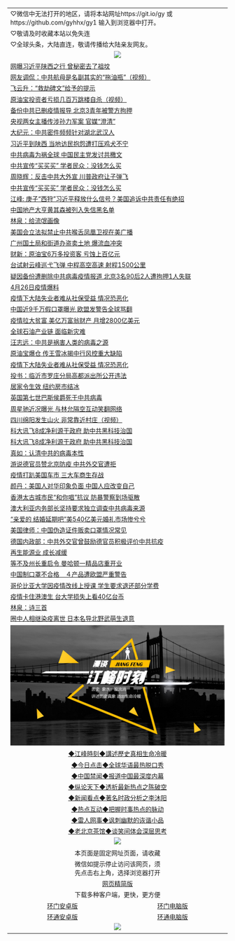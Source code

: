  <table>
 
<tr>
<td colspan="2" align=left>
♡微信中无法打开的地区，请将本站网址https://git.io/gy 或 https://github.com/gyhhx/gy1 输入到浏览器中打开。 
 </td>
</tr>
 <tr>
 <td colspan="2" align=left>
♡敬请及时收藏本站以免失连
 </td>
   <tr>
<td colspan="2" align=left>
♡全球头条，大陆直连，敬请传播给大陆亲友网友。
 </td>
</tr>
 
 <tr>
    <td colspan="2" align=center><img src="https://cdn.jsdelivr.net/gh/gyoupiodf/im1/%E7%BD%91%E9%97%A8%E6%96%B0%E9%97%BB1.jpg"></td>
 </tr>
<tr><td colspan="2" align="left"><a href="https://xfine.casa/?name=c1162835&key=exgxucyqmkwgvwch&from=gy">网曝习近平陕西之行 曾秘密去了祖坟</a></td></tr>
<tr><td colspan="2" align="left"><a href="https://xfine.casa/?name=c1162840&key=exgxucyqmkwgvwch&from=gy">网友调侃：中共航母是名副其实的“拖油瓶”（视频）</a></td></tr>
<tr><td colspan="2" align="left"><a href="https://xfine.casa/?name=c1162810&key=exgxucyqmkwgvwch&from=gy">飞云升：“救劫碑文”给予的提示</a></td></tr>
<tr><td colspan="2" align="left"><a href="https://xfine.casa/?name=c1162808&key=exgxucyqmkwgvwch&from=gy">原油宝投资者亏损几百万跳楼自杀（视频）</a></td></tr>
<tr><td colspan="2" align="left"><a href="https://xfine.casa/?name=c1162851&key=exgxucyqmkwgvwch&from=gy">备份中共已删疫情报导 北京3青年被警方拘押</a></td></tr>
<tr><td colspan="2" align="left"><a href="https://xfine.casa/?name=c1162834&key=exgxucyqmkwgvwch&from=gy">央视两女主播传涉孙力军案 官媒“澄清”</a></td></tr>
<tr><td colspan="2" align="left"><a href="https://xfine.casa/?name=c1162854&key=exgxucyqmkwgvwch&from=gy">大纪元：中共密件频频针对湖北武汉人</a></td></tr>
<tr><td colspan="2" align="left"><a href="https://xfine.casa/?name=c1162850&key=exgxucyqmkwgvwch&from=gy">习近平到陕西 当地访民抱怨遭打压鸡犬不宁</a></td></tr>
<tr><td colspan="2" align="left"><a href="https://xfine.casa/?name=c1162817&key=exgxucyqmkwgvwch&from=gy">中共病毒为祸全球  中国民主党发讨共檄文</a></td></tr>
<tr><td colspan="2" align="left"><a href="https://xfine.casa/?name=c1162837&key=exgxucyqmkwgvwch&from=gy">中共宣传“买买买” 学者民众：没钱怎么买</a></td></tr>
<tr><td colspan="2" align="left"><a href="https://xfine.casa/?name=c1162811&key=exgxucyqmkwgvwch&from=gy">周晓辉：反击中共大外宣 川普政府让子弹飞</a></td></tr>
<tr><td colspan="2" align="left"><a href="https://xfine.casa/?name=c1162858&key=exgxucyqmkwgvwch&from=gy">中共宣传“买买买” 学者民众：没钱怎么买</a></td></tr>
<tr><td colspan="2" align="left"><a href="https://xfine.casa/?name=c1162862&key=exgxucyqmkwgvwch&from=gy">江峰: 庚子“西狩”习近平释放什么信号？美国追诉中共责任有绝招</a></td></tr>
<tr><td colspan="2" align="left"><a href="https://xfine.casa/?name=c1162815&key=exgxucyqmkwgvwch&from=gy">中国地产大亨黄其森被列入失信黑名单</a></td></tr>
<tr><td colspan="2" align="left"><a href="https://xfine.casa/?name=c1162828&key=exgxucyqmkwgvwch&from=gy">林泉：给流氓画像</a></td></tr>
<tr><td colspan="2" align="left"><a href="https://xfine.casa/?name=c1162820&key=exgxucyqmkwgvwch&from=gy">美国会立法拟禁止中共喉舌凤凰卫视在美广播</a></td></tr>
<tr><td colspan="2" align="left"><a href="https://xfine.casa/?name=c1162855&key=exgxucyqmkwgvwch&from=gy">广州国土局和街道办盗卖土地 爆流血冲突</a></td></tr>
<tr><td colspan="2" align="left"><a href="https://xfine.casa/?name=c1162838&key=exgxucyqmkwgvwch&from=gy">财新：原油宝6万多投资客 亏蚀上百亿元</a></td></tr>
<tr><td colspan="2" align="left"><a href="https://xfine.casa/?name=c1162843&key=exgxucyqmkwgvwch&from=gy">台试射云峰巡弋飞弹 中程高空高速 射程1500公里</a></td></tr>
<tr><td colspan="2" align="left"><a href="https://xfine.casa/?name=c1162821&key=exgxucyqmkwgvwch&from=gy">疑因备份遭删除中共病毒疫情报道 北京3名90后2人遭拘押1人失联</a></td></tr>
<tr><td colspan="2" align="left"><a href="https://xfine.casa/?name=c1162853&key=exgxucyqmkwgvwch&from=gy">4月26日疫情爆料</a></td></tr>
<tr><td colspan="2" align="left"><a href="https://xfine.casa/?name=c1162856&key=exgxucyqmkwgvwch&from=gy">疫情下大陆失业者难从社保受益 情况恐恶化</a></td></tr>
<tr><td colspan="2" align="left"><a href="https://xfine.casa/?name=c1162852&key=exgxucyqmkwgvwch&from=gy">中国近9千万假口罩曝光 欧盟发警告全球骂翻</a></td></tr>
<tr><td colspan="2" align="left"><a href="https://xfine.casa/?name=c1162823&key=exgxucyqmkwgvwch&from=gy">疫情拉大贫富 美亿万富翁财产 月增2800亿美元</a></td></tr>
<tr><td colspan="2" align="left"><a href="https://xfine.casa/?name=c1162831&key=exgxucyqmkwgvwch&from=gy">全球石油产业链 面临新灾难</a></td></tr>
<tr><td colspan="2" align="left"><a href="https://xfine.casa/?name=c1162839&key=exgxucyqmkwgvwch&from=gy">汪志远：中共是祸害人类的病毒之源</a></td></tr>
<tr><td colspan="2" align="left"><a href="https://xfine.casa/?name=c1162807&key=exgxucyqmkwgvwch&from=gy">原油宝爆仓 传王雪冰揭中行风控重大缺陷</a></td></tr>
<tr><td colspan="2" align="left"><a href="https://xfine.casa/?name=c1162814&key=exgxucyqmkwgvwch&from=gy">疫情下大陆失业者难从社保受益 情况恐恶化</a></td></tr>
<tr><td colspan="2" align="left"><a href="https://xfine.casa/?name=c1162802&key=exgxucyqmkwgvwch&from=gy">投书：临沂市罗庄分局高都派出所公开违法</a></td></tr>
<tr><td colspan="2" align="left"><a href="https://xfine.casa/?name=c1162845&key=exgxucyqmkwgvwch&from=gy">居家令生效 纽约房市结冰</a></td></tr>
<tr><td colspan="2" align="left"><a href="https://xfine.casa/?name=c1162800&key=exgxucyqmkwgvwch&from=gy">英国第七世巴斯侯爵死于中共病毒</a></td></tr>
<tr><td colspan="2" align="left"><a href="https://xfine.casa/?name=c1162861&key=exgxucyqmkwgvwch&from=gy">周星驰近况曝光 与林允隔空互动笑翻网络</a></td></tr>
<tr><td colspan="2" align="left"><a href="https://xfine.casa/?name=c1162859&key=exgxucyqmkwgvwch&from=gy">四川绵阳发生山火  非常靠近村庄（视频）</a></td></tr>
<tr><td colspan="2" align="left"><a href="https://xfine.casa/?name=c1162836&key=exgxucyqmkwgvwch&from=gy">科大讯飞8成净利源于政府 助中共黑科技治国</a></td></tr>
<tr><td colspan="2" align="left"><a href="https://xfine.casa/?name=c1162857&key=exgxucyqmkwgvwch&from=gy">科大讯飞8成净利源于政府 助中共黑科技治国</a></td></tr>
<tr><td colspan="2" align="left"><a href="https://xfine.casa/?name=c1162827&key=exgxucyqmkwgvwch&from=gy">真如：认清中共的病毒本性</a></td></tr>
<tr><td colspan="2" align="left"><a href="https://xfine.casa/?name=c1162833&key=exgxucyqmkwgvwch&from=gy">游说德官员赞北京防疫 中共外交官遭拒</a></td></tr>
<tr><td colspan="2" align="left"><a href="https://xfine.casa/?name=c1162844&key=exgxucyqmkwgvwch&from=gy">疫情打趴美国车市 三大车商生存战</a></td></tr>
<tr><td colspan="2" align="left"><a href="https://xfine.casa/?name=c1162816&key=exgxucyqmkwgvwch&from=gy">颜丹：美国人对华印象负面 中国人应改变自己</a></td></tr>
<tr><td colspan="2" align="left"><a href="https://xfine.casa/?name=c1162813&key=exgxucyqmkwgvwch&from=gy">香港太古城市民“和你唱”抗议 防暴警察到场驱散</a></td></tr>
<tr><td colspan="2" align="left"><a href="https://xfine.casa/?name=c1162818&key=exgxucyqmkwgvwch&from=gy">澳大利亚内务部长坚持要求独立调查中共病毒来源</a></td></tr>
<tr><td colspan="2" align="left"><a href="https://xfine.casa/?name=c1162841&key=exgxucyqmkwgvwch&from=gy">“亲爱的 结婚延期吧”美540亿美元婚礼市场惨兮兮</a></td></tr>
<tr><td colspan="2" align="left"><a href="https://xfine.casa/?name=c1162824&key=exgxucyqmkwgvwch&from=gy">美国律师：中国伪造证件贩卖口罩情况常见</a></td></tr>
<tr><td colspan="2" align="left"><a href="https://xfine.casa/?name=c1162819&key=exgxucyqmkwgvwch&from=gy">德国内政部：中共外交官曾鼓励德官员积极评价中共抗疫</a></td></tr>
<tr><td colspan="2" align="left"><a href="https://xfine.casa/?name=c1162825&key=exgxucyqmkwgvwch&from=gy">再生能源业 成长减缓</a></td></tr>
<tr><td colspan="2" align="left"><a href="https://xfine.casa/?name=c1162799&key=exgxucyqmkwgvwch&from=gy">等不及州长重启令 曼哈顿一精品店重开业</a></td></tr>
<tr><td colspan="2" align="left"><a href="https://xfine.casa/?name=c1162812&key=exgxucyqmkwgvwch&from=gy">中国制口罩不合格　４产品遭欧盟严重警告</a></td></tr>
<tr><td colspan="2" align="left"><a href="https://xfine.casa/?name=c1162822&key=exgxucyqmkwgvwch&from=gy">哥伦比亚大学因疫情改线上授课 学生要求退还部分学费</a></td></tr>
<tr><td colspan="2" align="left"><a href="https://xfine.casa/?name=c1162842&key=exgxucyqmkwgvwch&from=gy">疫情卡住港澳生 台大学损失上看40亿台币</a></td></tr>
<tr><td colspan="2" align="left"><a href="https://xfine.casa/?name=c1162809&key=exgxucyqmkwgvwch&from=gy">林泉：诗三首</a></td></tr>
<tr><td colspan="2" align="left"><a href="https://xfine.casa/?name=c1162860&key=exgxucyqmkwgvwch&from=gy">圈中人相继染疫离世 日本名导北野武萌生退意</a></td></tr>

 <tr>
   <td colspan="2" align=center><img src="https://github.com/gyoupiodf/im1/blob/master/jf-1.jpg"></td>
  </tr>
   <tr>
   <td colspan="2" align=center> 
<a href="https://xfine.casa/oo.aspx?name=c922850&key=exgxucyqmkwgvwch&from=gy&tag=9877">◆江峰時刻◆講述歷史真相生命冷暖</a><br/>
    </td>
  </tr>
   <tr>
   <td colspan="2" align=center> 
<a href="https://xfine.casa/oo.aspx?name=c816850&key=exgxucyqmkwgvwch&from=gy&tag=9877">◆今日点击◆全球华语最热脱口秀</a><br/>
    </td>
  </tr>
  <tr>
  <td colspan="2" align=center>
<a href="https://xfine.casa/oo.aspx?name=c816860&key=exgxucyqmkwgvwch&from=gy&tag=99733110">◆中国禁闻◆报道中国最深度内幕</a><br/>
   </tr>
  <tr>
     <td colspan="2" align=center>
<a href="https://xfine.casa/oo.aspx?name=c816855&key=exgxucyqmkwgvwch&from=gy&tag=997110">◆纵论天下◆透析最新热点之陈破空</a><br/>
   </tr>
   <tr>
      <td colspan="2" align=center>
<a href="https://xfine.casa/oo.aspx?name=c838308&key=exgxucyqmkwgvwch&from=gy&tag=9973110">◆新闻看点◆著名时政分析之李沐阳</a><br/>
   </tr>
   <tr>
     <td colspan="2" align=center>
<a href="https://xfine.casa/oo.aspx?name=c816852&key=exgxucyqmkwgvwch&from=gy&tag=9733110">◆热点互动◆把握时事热点的脉动</a><br/>
   </tr>
   <tr>
      <td colspan="2" align=center>
<a href="https://xfine.casa/oo.aspx?name=c816694&key=exgxucyqmkwgvwch&from=gy&tag=93310">◆雷人网事◆讽刺幽默的诙谐小品</a><br/>
   </tr>
   <tr>
    <td colspan="2" align=center>
<a href="https://xfine.casa/oo.aspx?name=c816650&key=exgxucyqmkwgvwch&from=gy&tag=9973110">◆老北京茶馆◆谈笑间体会深层思考</a><br/>
   </tr>

  <tr>
    <td colspan="2" align="center"><img src="https://cdn.jsdelivr.net/gh/opipe/up/oGate65.jpg"/></td>
  </tr>
  <tr>
    <td colspan="2" align="center">本页面是固定网址页面，请收藏</td>
  <tr>
  <tr>
    <td colspan="2" align="center">微信如提示停止访问该网页，须<br/>先点击右上角，选择浏览器打开</td>
  <tr>
  <tr>
    <td colspan="2" align="center"><a href="https://gitcdn.xyz/cdn/otiny/up/master/show004.htm">网页精简版</a></td>
  </tr>
  <tr>
    <td colspan="2" align="center">下载多种客户端，更快，更方便</td>
  <tr>
  <tr>
    <td align="center"><a href="https://cdn.jsdelivr.net/gh/opipe/up/oGatea.apk">环门安卓版</a></td>
    <td align="center"><a href="https://cdn.jsdelivr.net/gh/opipe/up/oGate.zip">环门电脑版</a></td>
  </tr>
  <tr>
    <td align="center"><a href="https://cdn.jsdelivr.net/gh/opipe/up/oPipe.apk">环通安卓版</a></td>
    <td align="center"><a href="https://raw.githubusercontent.com/opipe/up/master/oPipe.zip">环通电脑版</a></td>
  </tr>
  <tr>
    <td colspan="2" align="center"><img src="https://cdn.jsdelivr.net/gh/opipe/up/oGate640.jpg"/></td>
  </tr>
</table>

